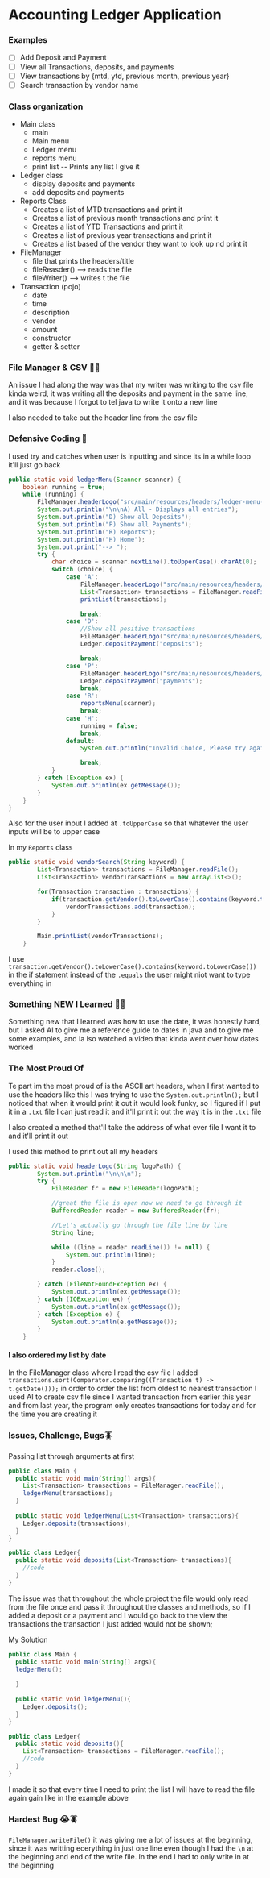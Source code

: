 # Accounting Ledger Application
### Examples

* [ ]  Add Deposit and Payment
* [ ]  View all Transactions, deposits, and payments
* [ ]  View transactions by {mtd, ytd, previous month, previous year}
* [ ]  Search transaction by vendor name

<h3>Class organization</h3>

* Main class
  * main
  * Main menu
  * Ledger menu
  * reports menu
  * print list -- Prints any list I give it
* Ledger class
  * display deposits and payments
  * add deposits and payments
* Reports Class
  * Creates a list of MTD transactions and print it
  * Creates a list of previous month transactions and print it
  * Creates a list of YTD Transactions and print it 
  * Creates a list of previous year transactions and print it 
  * Creates a list based of the vendor they want to look up nd print it 
* FileManager
  * file that prints the headers/title
  * fileReasder() --> reads the file
  * fileWriter() --> writes t the file
* Transaction (pojo)
  * date
  * time
  * description
  * vendor
  * amount
  * constructor
  * getter & setter

### File Manager & CSV 👷‍♀️

An issue I had along the way was that my writer was writing to the csv file kinda weird, it was writing all the deposits and payment in the same line, and it was because I forgot to tel java to write it onto a new line

I also needed to take out the header line from the csv file



### Defensive Coding 🤺

I used try and catches when user is inputting and since its in a while loop it'll just go back 

```java
public static void ledgerMenu(Scanner scanner) {
    boolean running = true;
    while (running) {
        FileManager.headerLogo("src/main/resources/headers/ledger-menu-ascii.txt");
        System.out.println("\n\nA) All - Displays all entries");
        System.out.println("D) Show all Deposits");
        System.out.println("P) Show all Payments");
        System.out.println("R) Reports");
        System.out.println("H) Home");
        System.out.print("--> ");
        try {
            char choice = scanner.nextLine().toUpperCase().charAt(0);
            switch (choice) {
                case 'A':
                    FileManager.headerLogo("src/main/resources/headers/all-transactions-ascii.txt");
                    List<Transaction> transactions = FileManager.readFile();
                    printList(transactions);

                    break;
                case 'D':
                    //Show all positive transactions
                    FileManager.headerLogo("src/main/resources/headers/deposits-ascii.txt");
                    Ledger.depositPayment("deposits");

                    break;
                case 'P':
                    FileManager.headerLogo("src/main/resources/headers/payments-ascii.txt");
                    Ledger.depositPayment("payments");
                    break;
                case 'R':
                    reportsMenu(scanner);
                    break;
                case 'H':
                    running = false;
                    break;
                default:
                    System.out.println("Invalid Choice, Please try again\n\n");

                    break;
            }
        } catch (Exception ex) {
            System.out.println(ex.getMessage());
        }
    }
}
```
Also for the user input I added at `.toUpperCase` so that whatever the user inputs will be to upper case

In my `Reports` class 

```java
public static void vendorSearch(String keyword) {
        List<Transaction> transactions = FileManager.readFile();
        List<Transaction> vendorTransactions = new ArrayList<>();

        for(Transaction transaction : transactions) {
            if(transaction.getVendor().toLowerCase().contains(keyword.toLowerCase())) {
                vendorTransactions.add(transaction);
            }
        }

        Main.printList(vendorTransactions);
    }
```
 I use `transaction.getVendor().toLowerCase().contains(keyword.toLowerCase())` in the if statement instead of the `.equals` the user might niot want to type everything in 


### Something NEW I Learned 👩‍🎓

Something new that I learned was how to use the date, it was honestly hard, but I asked AI to give me a reference guide to dates in java and to give me some examples, and Ia lso watched a video that kinda went over how dates worked

### The Most Proud Of

Te part im the most proud of is the ASCII art headers, when I first wanted to use the headers like this I was trying to use the `System.out.println();` but I noticed that when it would print it out it would look funky, so I figured if I put it in a `.txt` file I can just read it and it'll print it out the way it is in the `.txt` file

I also created a method that'll take the address of what ever file I want it to and it'll print it out

I used this method to print out all my headers

```java
public static void headerLogo(String logoPath) {
        System.out.println("\n\n\n");
        try {
            FileReader fr = new FileReader(logoPath);

            //great the file is open now we need to go through it
            BufferedReader reader = new BufferedReader(fr);

            //Let's actually go through the file line by line
            String line;

            while ((line = reader.readLine()) != null) {
                System.out.println(line);
            }
            reader.close();

        } catch (FileNotFoundException ex) {
            System.out.println(ex.getMessage());
        } catch (IOException ex) {
            System.out.println(ex.getMessage());
        } catch (Exception e) {
            System.out.println(e.getMessage());
        }
    }
```

#### I also ordered my list by date
In the FileManager class where I read the csv file I added `transactions.sort(Comparator.comparing((Transaction t) -> t.getDate()));` in order to order the list from oldest to nearest transaction
I used AI to create csv file since I wanted transaction from earlier this year and from last year, the program only creates transactions for today and for the time you are creating it 

### Issues, Challenge, Bugs🪳

Passing list through arguments at first

```java
public class Main {
  public static void main(String[] args){
    List<Transaction> transactions = FileManager.readFile();
    ledgerMenu(transactions);
  }
  
  public static void ledgerMenu(List<Transaction> transactions){
    Ledger.deposits(transactions);
  }
}

public class Ledger{
  public static void deposits(List<Transaction> transactions){
    //code
  }
}

```

The issue was that throughout the whole project the file would only read from the file once and pass it throughout the classes and methods, so if I added a deposit or a payment and I would go back to the view the transactions the transaction I just added would not be shown;

My Solution

```java
public class Main {
  public static void main(String[] args){
  ledgerMenu();
  
  }
  
  public static void ledgerMenu(){
    Ledger.deposits();
  }
}

public class Ledger{
  public static void deposits(){
    List<Transaction> transactions = FileManager.readFile();
    //code
  }
} 
```

I made it so that every time I need to print the list I will have to read the file again gain like in the example above

### Hardest Bug 😭🪳
`FileManager.writeFile()` it was giving me a lot of issues at the beginning, since it was writting ecerything in just one line even though I had the `\n` at the beginning and end of the write file. In the end I had to only write in at the beginning 


